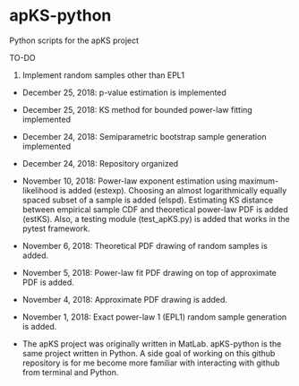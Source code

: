 # apKS-python
Python scripts for the apKS project

TO-DO

1) Implement random samples other than EPL1

- December 25, 2018: p-value estimation is implemented
- December 25, 2018: KS method for bounded power-law fitting implemented
- December 24, 2018: Semiparametric bootstrap sample generation implemented
- December 24, 2018: Repository organized
- November 10, 2018: Power-law exponent estimation using maximum-likelihood is added (estexp). Choosing an almost logarithmically equally spaced subset of a sample is added (elspd). Estimating KS distance between empirical sample CDF and theoretical power-law PDF is added (estKS). Also, a testing module (test_apKS.py) is added that works in the pytest framework.
- November 6, 2018: Theoretical PDF drawing of random samples is added.
- November 5, 2018: Power-law fit PDF drawing on top of approximate PDF is added.
- November 4, 2018: Approximate PDF drawing is added.
- November 1, 2018: Exact power-law 1 (EPL1) random sample generation is added.

- The apKS project was originally written in MatLab. apKS-python is the same project written in Python. A side goal of working on this github repository is for me become more familiar with interacting with github from terminal and Python.

